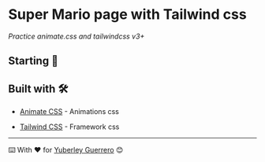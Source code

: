 # Super Mario page with Tailwind css

_Practice animate.css and tailwindcss v3+_

## Starting 🚀

## Built with 🛠️

* [Animate CSS](https://animate.style/) - Animations css

* [Tailwind CSS](https://tailwindcss.com/) - Framework css

---
⌨️ With ❤️ for [Yuberley Guerrero](https://github.com/Yuberley) 😊
